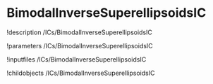 <!-- MOOSE Documentation Stub: Remove this when content is added. -->

# BimodalInverseSuperellipsoidsIC
!description /ICs/BimodalInverseSuperellipsoidsIC

!parameters /ICs/BimodalInverseSuperellipsoidsIC

!inputfiles /ICs/BimodalInverseSuperellipsoidsIC

!childobjects /ICs/BimodalInverseSuperellipsoidsIC
